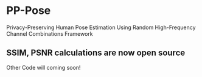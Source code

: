 # PP-Pose
Privacy-Preserving Human Pose Estimation Using Random High-Frequency Channel Combinations Framework

## SSIM, PSNR calculations are now open source
Other Code will coming soon!
